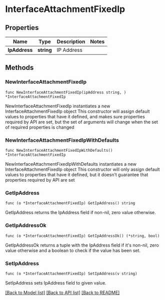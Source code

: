 # InterfaceAttachmentFixedIp

## Properties

Name | Type | Description | Notes
------------ | ------------- | ------------- | -------------
**IpAddress** | **string** | IP Address | 

## Methods

### NewInterfaceAttachmentFixedIp

`func NewInterfaceAttachmentFixedIp(ipAddress string, ) *InterfaceAttachmentFixedIp`

NewInterfaceAttachmentFixedIp instantiates a new InterfaceAttachmentFixedIp object
This constructor will assign default values to properties that have it defined,
and makes sure properties required by API are set, but the set of arguments
will change when the set of required properties is changed

### NewInterfaceAttachmentFixedIpWithDefaults

`func NewInterfaceAttachmentFixedIpWithDefaults() *InterfaceAttachmentFixedIp`

NewInterfaceAttachmentFixedIpWithDefaults instantiates a new InterfaceAttachmentFixedIp object
This constructor will only assign default values to properties that have it defined,
but it doesn't guarantee that properties required by API are set

### GetIpAddress

`func (o *InterfaceAttachmentFixedIp) GetIpAddress() string`

GetIpAddress returns the IpAddress field if non-nil, zero value otherwise.

### GetIpAddressOk

`func (o *InterfaceAttachmentFixedIp) GetIpAddressOk() (*string, bool)`

GetIpAddressOk returns a tuple with the IpAddress field if it's non-nil, zero value otherwise
and a boolean to check if the value has been set.

### SetIpAddress

`func (o *InterfaceAttachmentFixedIp) SetIpAddress(v string)`

SetIpAddress sets IpAddress field to given value.



[[Back to Model list]](../README.md#documentation-for-models) [[Back to API list]](../README.md#documentation-for-api-endpoints) [[Back to README]](../README.md)


